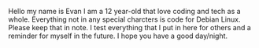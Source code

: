 Hello my name is Evan I am a 12 year-old that love coding and tech as a whole. Everything not in any special charcters is code for Debian Linux. Please keep that in note. I test everything that I put in here for others and a reminder for myself in the future. I hope you have a good day/night.
